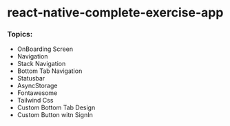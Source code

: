 # react-native-complete-exercise-app

### Topics:

- OnBoarding Screen
- Navigation
- Stack Navigation
- Bottom Tab Navigation
- Statusbar
- AsyncStorage
- Fontawesome
- Tailwind Css
- Custom Bottom Tab Design
- Custom Button witn SignIn